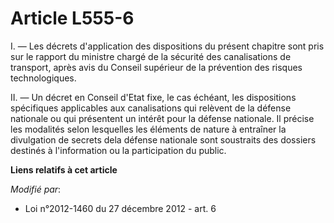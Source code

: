 # Article L555-6

I. ― Les décrets d'application des dispositions du présent chapitre sont pris sur le rapport du ministre chargé de la
sécurité des canalisations de transport, après avis du Conseil supérieur de la prévention des risques technologiques. 

II. ― Un décret en Conseil d'Etat fixe, le cas échéant, les dispositions spécifiques applicables aux canalisations qui
relèvent de la défense nationale ou qui présentent un intérêt pour la défense nationale. Il précise les modalités selon
lesquelles les éléments de nature à entraîner la divulgation de secrets dela défense nationale sont soustraits des dossiers
destinés à l'information ou la participation du public.

**Liens relatifs à cet article**

_Modifié par_:

  - Loi n°2012-1460 du 27 décembre 2012 - art. 6
